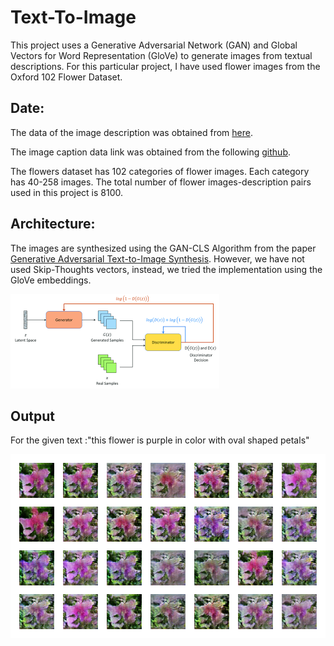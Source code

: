 # Text-To-Image           

This project uses a Generative Adversarial Network (GAN) and Global Vectors for Word Representation (GloVe) to generate images from textual descriptions.  For this particular project, I have used flower images from the Oxford 102 Flower Dataset.


## Date:

The data of the image description was obtained from [here](https://drive.google.com/file/d/0B0ywwgffWnLLcms2WWJQRFNSWXM/view). 

The image caption data link was obtained from the following [github](https://github.com/zsdonghao/text-to-image).

The flowers dataset has 102 categories of flower images. Each category has 40-258 images. The total number of flower images-description pairs used in this project is 8100.


## Architecture:

The images are synthesized using the GAN-CLS Algorithm from the paper [Generative Adversarial Text-to-Image Synthesis](http://arxiv.org/abs/1605.05396). However, we have not used Skip-Thoughts vectors, instead, we tried the implementation using the GloVe embeddings.


![Model architecture](images/model.png)



## Output


For the given text :"this flower is purple in color with oval shaped petals"


![Model output](images/download.png)



